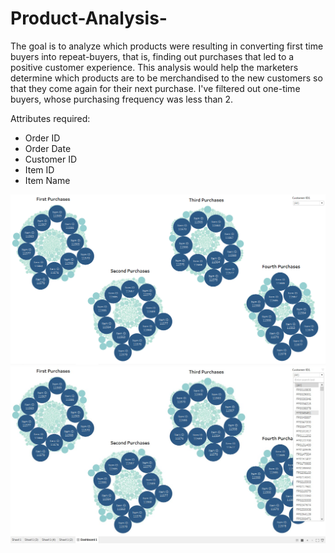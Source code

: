 # Product-Analysis-

The goal is to analyze which products were resulting in converting first time buyers into repeat-buyers, that is, finding out purchases that led to a positive customer experience. This analysis would help the marketers determine which products are to be merchandised to the new customers so that they come again for their next purchase. I've filtered out one-time buyers, whose purchasing frequency was less than 2. 

Attributes required:

- Order ID
- Order Date
- Customer ID
- Item ID
- Item Name

<img src = "https://github.com/talatz96/Product-Analysis-/blob/master/Product%20Analysis%201.PNG">

<img src = "https://github.com/talatz96/Product-Analysis-/blob/master/Product%20Analysis%202.jpg">
